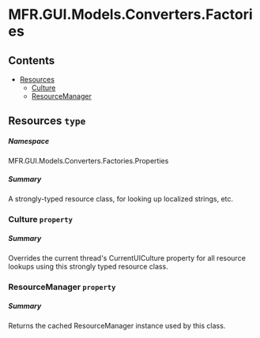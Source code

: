 <a name='assembly'></a>
# MFR.GUI.Models.Converters.Factories

## Contents

- [Resources](#T-MFR.GUI.Models.Converters.Factories-Properties-Resources 'MFR.GUI.Models.Converters.Factories.Properties.Resources')
  - [Culture](#P-MFR.GUI.Models.Converters.Factories-Properties-Resources-Culture 'MFR.GUI.Models.Converters.Factories.Properties.Resources.Culture')
  - [ResourceManager](#P-MFR.GUI.Models.Converters.Factories-Properties-Resources-ResourceManager 'MFR.GUI.Models.Converters.Factories.Properties.Resources.ResourceManager')

<a name='T-MFR.GUI.Models.Converters.Factories-Properties-Resources'></a>
## Resources `type`

##### Namespace

MFR.GUI.Models.Converters.Factories.Properties

##### Summary

A strongly-typed resource class, for looking up localized strings, etc.

<a name='P-MFR.GUI.Models.Converters.Factories-Properties-Resources-Culture'></a>
### Culture `property`

##### Summary

Overrides the current thread's CurrentUICulture property for all
  resource lookups using this strongly typed resource class.

<a name='P-MFR.GUI.Models.Converters.Factories-Properties-Resources-ResourceManager'></a>
### ResourceManager `property`

##### Summary

Returns the cached ResourceManager instance used by this class.
